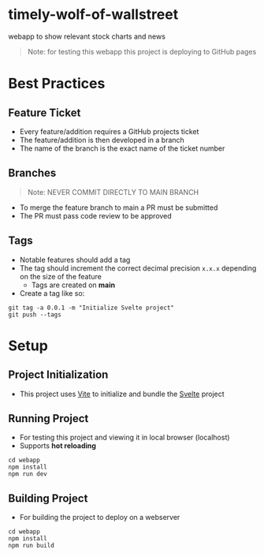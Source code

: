 # timely-wolf-of-wallstreet
webapp to show relevant stock charts and news

> Note: for testing this webapp this project is deploying to GitHub pages

# Best Practices
## Feature Ticket
- Every feature/addition requires a GitHub projects ticket
- The feature/addition is then developed in a branch
- The name of the branch is the exact name of the ticket number

## Branches
> Note: NEVER COMMIT DIRECTLY TO MAIN BRANCH
- To merge the feature branch to main a PR must be submitted
- The PR must pass code review to be approved

## Tags
- Notable features should add a tag
- The tag should increment the correct decimal precision `x.x.x` depending on the size of the feature
  - Tags are created on **main**
- Create a tag like so:
```
git tag -a 0.0.1 -m "Initialize Svelte project"
git push --tags
```

# Setup

## Project Initialization
- This project uses [Vite](https://vitejs.dev/) to initialize and bundle the [Svelte](https://svelte.dev/) project

## Running Project
- For testing this project and viewing it in local browser (localhost)
- Supports **hot reloading**
```
cd webapp
npm install
npm run dev
```

## Building Project
- For building the project to deploy on a webserver
```
cd webapp
npm install
npm run build
```
